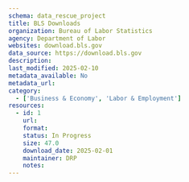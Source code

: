 ```yaml
---
schema: data_rescue_project 
title: BLS Downloads
organization: Bureau of Labor Statistics
agency: Department of Labor
websites: download.bls.gov
data_source: https://download.bls.gov
description: 
last_modified: 2025-02-10
metadata_available: No
metadata_url: 
category:
  - ['Business & Economy', 'Labor & Employment'] 
resources:
  - id: 1
    url: 
    format: 
    status: In Progress
    size: 47.0
    download_date: 2025-02-01
    maintainer: DRP
    notes: 
---
```

